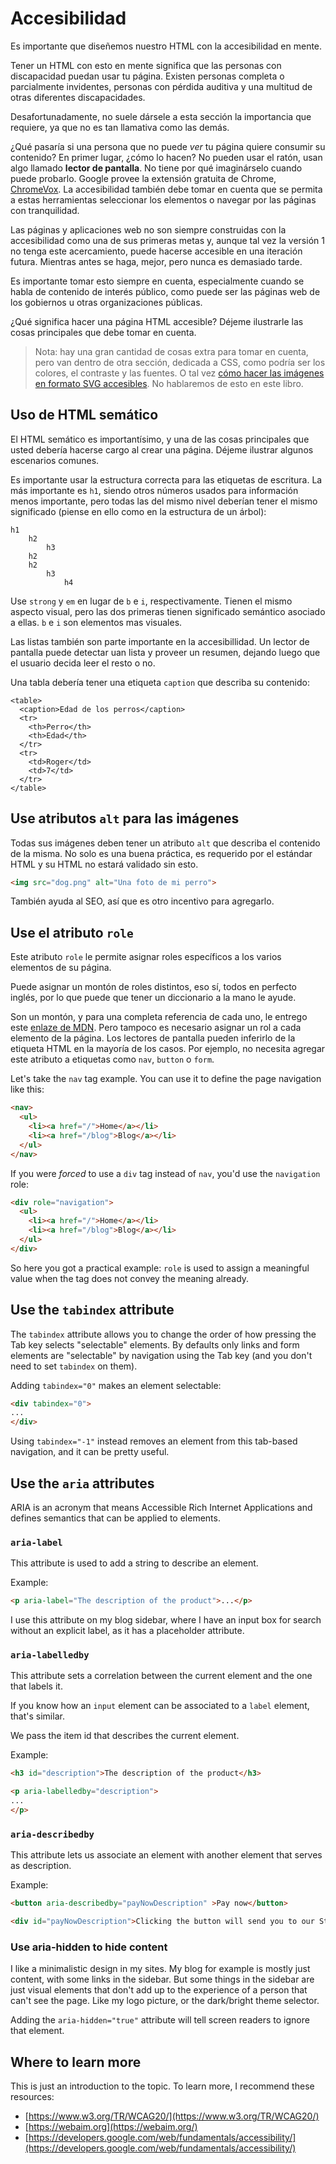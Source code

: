 # Accesibilidad

Es importante que diseñemos nuestro HTML con la accesibilidad en mente.

Tener un HTML con esto en mente significa que las personas con discapacidad puedan usar tu página. Existen personas completa o parcialmente invidentes, personas con pérdida auditiva y una multitud de otras diferentes discapacidades.

Desafortunadamente, no suele dársele a esta sección la importancia que requiere, ya que no es tan llamativa como las demás.

¿Qué pasaría si una persona que no puede *ver* tu página quiere consumir su contenido? En primer lugar, ¿cómo lo hacen? No pueden usar el ratón, usan algo llamado **lector de pantalla**. No tiene por qué imaginárselo cuando puede probarlo. Google provee la extensión gratuita de Chrome, [ChromeVox](https://chrome.google.com/webstore/detail/chromevox/kgejglhpjiefppelpmljglcjbhoiplfn/). La accesibilidad también debe tomar en cuenta que se permita a estas herramientas seleccionar los elementos o navegar por las páginas con tranquilidad.

Las páginas y aplicaciones web no son siempre construidas con la accesibilidad como una de sus primeras metas y, aunque tal vez la versión 1 no tenga este acercamiento, puede hacerse accesible en una iteración futura. Mientras antes se haga, mejor, pero nunca es demasiado tarde.

Es importante tomar esto siempre en cuenta, especialmente cuando se habla de contenido de interés público, como puede ser las páginas web de los gobiernos u otras organizaciones públicas.

¿Qué significa hacer una página HTML accesible? Déjeme ilustrarle las cosas principales que debe tomar en cuenta.

> Nota: hay una gran cantidad de cosas extra para tomar en cuenta, pero van dentro de otra sección, dedicada a CSS, como podría ser los colores, el contraste y las fuentes. O tal vez [cómo hacer las imágenes en formato SVG accesibles](https://css-tricks.com/accessible-svgs/). No hablaremos de esto en este libro.

## Uso de HTML semático

El HTML semático es importantísimo, y una de las cosas principales que usted debería hacerse cargo al crear una página. Déjeme ilustrar algunos escenarios comunes.

Es importante usar la estructura correcta para las etiquetas de escritura. La más importante es `h1`, siendo otros números usados para información menos importante, pero todas las del mismo nivel deberían tener el mismo significado (piense en ello como en la estructura de un árbol):

```
h1
	h2
		h3
	h2
	h2
		h3
			h4
```

Use `strong` y `em` en lugar de `b` e `i`, respectivamente. Tienen el mismo aspecto visual, pero las dos primeras tienen significado semántico asociado a ellas. `b` e `i` son elementos mas visuales.

Las listas también son parte importante en la accesibillidad. Un lector de pantalla puede detectar uan lista y proveer un resumen, dejando luego que el usuario decida leer el resto o no.

Una tabla debería tener una etiqueta `caption` que describa su contenido:

```
<table>
  <caption>Edad de los perros</caption>
  <tr>
    <th>Perro</th>
    <th>Edad</th>
  </tr>
  <tr>
    <td>Roger</td>
    <td>7</td>
  </tr>
</table>
```

## Use atributos `alt` para las imágenes

Todas sus imágenes deben tener un atributo `alt` que describa el contenido de la misma. No solo es una buena práctica, es requerido por el estándar HTML y su HTML no estará validado sin esto.

```html
<img src="dog.png" alt="Una foto de mi perro">
```

También ayuda al SEO, así que es otro incentivo para agregarlo.

## Use el atributo `role`

Este atributo `role` le permite asignar roles específicos a los varios elementos de su página.

Puede asignar un montón de roles distintos, eso sí, todos en perfecto inglés, por lo que puede que tener un diccionario a la mano le ayude.

Son un montón, y para una completa referencia de cada uno, le entrego este [enlaze de MDN](https://developer.mozilla.org/en-US/docs/Web/Accessibility/ARIA/Roles). Pero tampoco es necesario asignar un rol a cada elemento de la página. Los lectores de pantalla pueden inferirlo de la etiqueta HTML en la mayoría de los casos. Por ejemplo, no necesita agregar este atributo a etiquetas como `nav`, `button` o `form`.

Let's take the `nav` tag example. You can use it to define the page navigation like this:

```html
<nav>
  <ul>
    <li><a href="/">Home</a></li>
    <li><a href="/blog">Blog</a></li>
  </ul>
</nav>
```

If you were *forced* to use a `div` tag instead of `nav`, you'd use the `navigation` role:

```html
<div role="navigation">
  <ul>
    <li><a href="/">Home</a></li>
    <li><a href="/blog">Blog</a></li>
  </ul>
</div>
```

So here you got a practical example: `role` is used to assign a meaningful value when the tag does not convey the meaning already.

## Use the `tabindex` attribute

The `tabindex` attribute allows you to change the order of how pressing the Tab key selects "selectable" elements. By defaults only links and form elements are "selectable" by navigation using the Tab key (and you don't need to set `tabindex` on them).

Adding `tabindex="0"` makes an element selectable:

```html
<div tabindex="0">
...
</div>
```

Using `tabindex="-1"` instead removes an element from this tab-based navigation, and it can be pretty useful.

## Use the `aria` attributes

ARIA is an acronym that means Accessible Rich Internet Applications and defines semantics that can be applied to elements.

### `aria-label`

This attribute is used to add a string to describe an element.

Example:

```html
<p aria-label="The description of the product">...</p>
```

I use this attribute on my blog sidebar, where I have an input box for search without an explicit label, as it has a placeholder attribute.

### `aria-labelledby`

This attribute sets a correlation between the current element and the one that labels it.

If you know how an `input` element can be associated to a `label` element, that's similar.

We pass the item id that describes the current element.

Example:

```html
<h3 id="description">The description of the product</h3>

<p aria-labelledby="description">
...
</p>
```

### `aria-describedby`

This attribute lets us associate an element with another element that serves as description.

Example:

```html
<button aria-describedby="payNowDescription" >Pay now</button>

<div id="payNowDescription">Clicking the button will send you to our Stripe form!</div>
```

### Use aria-hidden to hide content

I like a minimalistic design in my sites. My blog for example is mostly just content, with some links in the sidebar. But some things in the sidebar are just visual elements that don't add up to the experience of a person that can't see the page. Like my logo picture, or the dark/bright theme selector.

Adding the `aria-hidden="true"` attribute will tell screen readers to ignore that element.

## Where to learn more

This is just an introduction to the topic. To learn more, I recommend these resources:

- [https://www.w3.org/TR/WCAG20/](https://www.w3.org/TR/WCAG20/)
- [https://webaim.org](https://webaim.org/)
- [https://developers.google.com/web/fundamentals/accessibility/](https://developers.google.com/web/fundamentals/accessibility/)
